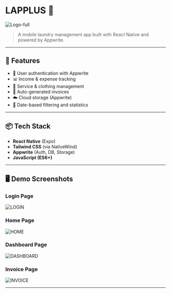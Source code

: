 # LAPPLUS 📱
![Logo-full](https://github.com/user-attachments/assets/03bf3f89-6318-41d7-885d-ce42b631b2c0)

> A mobile laundry management app built with React Native and powered by Appwrite.

---

## 🚀 Features

- 🔐 User authentication with Appwrite
- 📊 Income & expense tracking
- 🧺 Service & clothing management
- 🧾 Auto-generated invoices
- ☁️ Cloud storage (Appwrite)
- 📅 Date-based filtering and statistics

---

## 📦 Tech Stack

- **React Native** (Expo)
- **Tailwind CSS** (via NativeWind)
- **Appwrite** (Auth, DB, Storage)
- **JavaScript (ES6+)**

---

## 🖥️ Demo Screenshots
### Login Page
![LOGIN](https://github.com/user-attachments/assets/04c1f87f-e680-4605-b37a-3aeb910c47e1)
### Home Page
![HOME](https://github.com/user-attachments/assets/5c3ab96a-d283-45e1-9bea-e842b4ef7ff4)
### Dashboard Page
![DASHBOARD](https://github.com/user-attachments/assets/91d96c06-af84-4cfe-a909-788d109e03cb)
### Invoice Page
![INVOICE](https://github.com/user-attachments/assets/d95ba261-f301-44d9-bd59-a94b743cc1e3)

---
